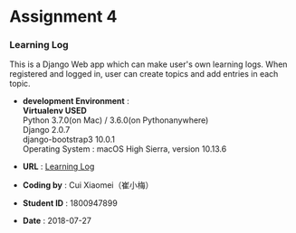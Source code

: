 # Assignment 4

### Learning Log

This is a Django Web app which can make user's own learning logs. When registered and logged in, user can create topics and add entries in each topic.

* **development Environment** :  
**Virtualenv USED**  
Python 3.7.0(on Mac) / 3.6.0(on Pythonanywhere)  
Django 2.0.7  
django-bootstrap3 10.0.1  
Operating System : macOS High Sierra, version 10.13.6

* **URL** : [Learning Log](http://cuixiaomei.pythonanywhere.com)
* **Coding by** : Cui Xiaomei（崔小梅）
* **Student ID** : 1800947899
* **Date** : 2018-07-27
